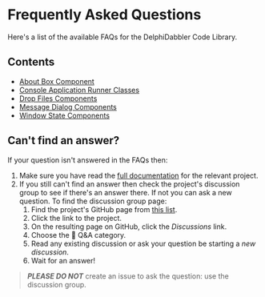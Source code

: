 # Frequently Asked Questions

Here's a list of the available FAQs for the DelphiDabbler Code Library.

## Contents

* [About Box Component](./AboutBox/faqs.md)
* [Console Application Runner Classes](./ConsoleApp/faqs.md)
* [Drop Files Components](./DropFiles/faqs.md)
* [Message Dialog Components](./MsgDlg/faqs.md)
* [Window State Components](./WdwState/faqs.md)

## Can't find an answer?

If your question isn't answered in the FAQs then:

1. Make sure you have read the [full documentation](./index.md) for the relevant project.
2. If you still can't find an answer then check the project's discussion group to see if there's an answer there. If not you can ask a new question. To find the discussion group page:
    1. Find the project's GitHub page from [this list](https://github.com/ddablib).
    2. Click the link to the project.
    3. On the resulting page on GitHub, click the _Discussions_ link.
    4. Choose the 🙏 Q&A category.
    5. Read any existing discussion or ask your question be starting a _new discussion_.
    6. Wait for an answer!

> ***PLEASE DO NOT*** create an issue to ask the question: use the discussion group.
